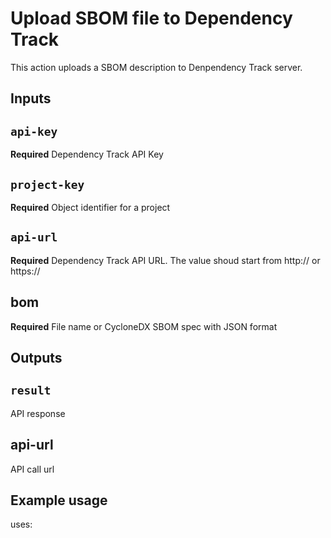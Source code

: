 # Upload SBOM file to Dependency Track

This action uploads a SBOM description to Denpendency Track server.

## Inputs

## `api-key`

**Required** Dependency Track API Key

## `project-key`

**Required** Object identifier for a project

## `api-url`

**Required** Dependency Track API URL. The value shoud start from http:// or https://

## bom

**Required** File name or CycloneDX SBOM spec with JSON format

## Outputs

## `result`

API response

## api-url

API call url

## Example usage

uses: 
